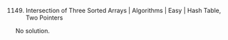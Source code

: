 1149. Intersection of Three Sorted Arrays | Algorithms | Easy | Hash Table, Two Pointers

No solution.
